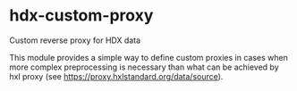 # hdx-custom-proxy
Custom reverse proxy for HDX data

This module provides a simple way to define custom proxies in cases when more complex preprocessing is necessary than
what can be achieved by hxl proxy (see https://proxy.hxlstandard.org/data/source).

